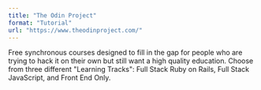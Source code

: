```yaml
---
title: "The Odin Project"
format: "Tutorial"
url: "https://www.theodinproject.com/"
---
```


Free synchronous courses designed to fill in the gap for people who are trying to hack it on their own but still want a high quality education. Choose from three different "Learning Tracks": Full Stack Ruby on Rails, Full Stack JavaScript, and Front End Only.
